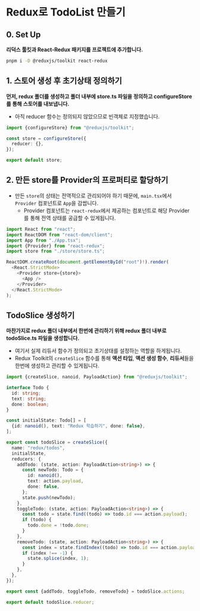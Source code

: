 # Redux로 TodoList 만들기

## 0. Set Up

**리덕스 툴킷과 React-Redux 패키지를 프로젝트에 추가합니다.**

```bash
pnpm i -D @reduxjs/toolkit react-redux
```

## 1. 스토어 생성 후 초기상태 정의하기

**먼저, redux 폴더를 생성하고 폴더 내부에 store.ts 파일을 정의하고 configureStore를 통해 스토어를 내보냅니다.**

- 아직 reducer 함수는 정의되지 않았으므로 빈객체로 지정했습니다.

```ts
import {configureStore} from "@reduxjs/toolkit";

const store = configureStore({
  reducer: {},
});

export default store;
```

## 2. 만든 store를 Provider의 프로퍼티로 할당하기

- 만든 `store`의 상태는 전역적으로 관리되어야 하기 때문에, `main.tsx`에서 `Provider` 컴포넌트로 `App`을 감쌉니다.
  - Provider 컴포넌트는 `react-redux`에서 제공하는 컴포넌트로 해당 Provider를 통해 전역 상태를 공급할 수 있게됩니다.

```js
import React from "react";
import ReactDOM from "react-dom/client";
import App from "./App.tsx";
import {Provider} from "react-redux";
import store from "./store/store.ts";

ReactDOM.createRoot(document.getElementById("root")!).render(
  <React.StrictMode>
    <Provider store={store}>
      <App />
    </Provider>
  </React.StrictMode>
);

```

## TodoSlice 생성하기

**마찬가지로 redux 폴더 내부에서 한번에 관리하기 위해 redux 폴더 내부로 todoSlice.ts 파일을 생성합니다.**

- 여기서 실제 리듀서 함수가 정의되고 초기상태를 설정하는 역할을 하게됩니다.
- Redux Toolkit의 `createSlice` 함수를 통해 **액션 타입**, **액션 생성 함수**, **리듀서**들을 한번에 생성하고 관리할 수 있게됩니다.

```ts
import {createSlice, nanoid, PayloadAction} from "@reduxjs/toolkit";

interface Todo {
  id: string;
  text: string;
  done: boolean;
}

const initialState: Todo[] = [
  {id: nanoid(), text: "Redux 학습하기", done: false},
];

export const todoSlice = createSlice({
  name: "redux/todos",
  initialState,
  reducers: {
    addTodo: (state, action: PayloadAction<string>) => {
      const newTodo: Todo = {
        id: nanoid(),
        text: action.payload,
        done: false,
      };
      state.push(newTodo);
    },
    toggleTodo: (state, action: PayloadAction<string>) => {
      const todo = state.find((todo) => todo.id === action.payload);
      if (todo) {
        todo.done = !todo.done;
      }
    },
    removeTodo: (state, action: PayloadAction<string>) => {
      const index = state.findIndex((todo) => todo.id === action.payload);
      if (index !== -1) {
        state.splice(index, 1);
      }
    },
  },
});

export const {addTodo, toggleTodo, removeTodo} = todoSlice.actions;

export default todoSlice.reducer;
```
